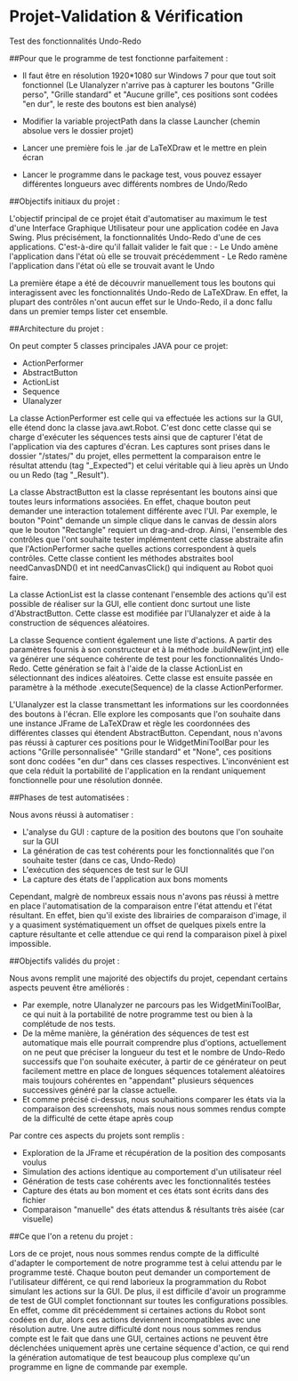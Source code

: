 # Projet-Validation & Vérification
Test des fonctionnalités Undo-Redo

##Pour que le programme de test fonctionne parfaitement :
  - Il faut être en résolution 1920*1080 sur Windows 7 pour que tout soit fonctionnel
  (Le UIanalyzer n'arrive pas à capturer les boutons "Grille perso", "Grille standard" et "Aucune grille", ces positions sont codées "en dur", le reste des boutons est bien analysé)
  
  - Modifier la variable projectPath dans la classe Launcher (chemin absolue vers le dossier projet)
  - Lancer une première fois le .jar de LaTeXDraw et le mettre en plein écran
  - Lancer le programme dans le package test, vous pouvez essayer différentes longueurs avec différents nombres de Undo/Redo
  
##Objectifs initiaux du projet :

L'objectif principal de ce projet était d'automatiser au maximum le test d'une Interface Graphique Utilisateur pour une application codée en Java Swing. Plus précisément, la fonctionnalités Undo-Redo d'une de ces applications. C'est-à-dire qu'il fallait valider le fait que :
	- Le Undo amène l'application dans l'état où elle se trouvait précédemment
	- Le Redo ramène l'application dans l'état où elle se trouvait avant le Undo

La première étape a été de découvrir manuellement tous les boutons qui interagissent avec les fonctionnalités Undo-Redo de LaTeXDraw. En effet, la plupart des contrôles n'ont aucun effet sur le Undo-Redo, il a donc fallu dans un premier temps lister cet ensemble.

##Architecture du projet :

On peut compter 5 classes principales JAVA pour ce projet:
- ActionPerformer
- AbstractButton
- ActionList
- Sequence
- UIanalyzer
	
La classe ActionPerformer est celle qui va effectuée les actions sur la GUI, elle étend donc la classe java.awt.Robot. C'est donc cette classe qui se charge d'exécuter les séquences tests ainsi que de capturer l'état de l'application via des captures d'écran. Les captures sont prises dans le dossier "/states/" du projet, elles permettent la comparaison entre le résultat attendu (tag "_Expected") et celui véritable qui à lieu après un Undo ou un Redo (tag "_Result").
	
La classe AbstractButton est la classe représentant les boutons ainsi que toutes leurs informations associées. En effet, chaque bouton peut demander une interaction totalement différente avec l'UI. Par exemple, le bouton "Point" demande un simple clique dans le canvas de dessin alors que le bouton "Rectangle" requiert un drag-and-drop. Ainsi, l'ensemble des contrôles que l'ont souhaite tester implémentent cette classe abstraite afin que l'ActionPerformer sache quelles actions correspondent à quels contrôles. Cette classe contient les méthodes abstraites bool needCanvasDND() et int needCanvasClick() qui indiquent au Robot quoi faire.

La classe ActionList est la classe contenant l'ensemble des actions qu'il est possible de réaliser sur la GUI, elle contient donc surtout une liste d'AbstractButton. Cette classe est modifiée par l'UIanalyzer et aide à la construction de séquences aléatoires.

La classe Sequence contient également une liste d'actions. A partir des paramètres fournis à son constructeur et à la méthode .buildNew(int,int) elle va générer une séquence cohérente de test pour les fonctionnalités Undo-Redo. Cette génération se fait à l'aide de la classe ActionList en sélectionnant des indices aléatoires. Cette classe est ensuite passée en paramètre à la méthode .execute(Sequence) de la classe ActionPerformer.

L'UIanalyzer est la classe transmettant les informations sur les coordonnées des boutons à l'écran. Elle explore les composants que l'on souhaite dans une instance JFrame de LaTeXDraw et règle les coordonnées des différentes classes qui étendent AbstractButton. Cependant, nous n'avons pas réussi à capturer ces positions pour le WidgetMiniToolBar pour les actions "Grille personnalisée" "Grille standard" et "None", ces positions sont donc codées "en dur" dans ces classes respectives. L'inconvénient est que cela réduit la portabilité de l'application en la rendant uniquement fonctionnelle pour une résolution donnée.

##Phases de test automatisées :

Nous avons réussi à automatiser :
- L'analyse du GUI : capture de la position des boutons que l'on souhaite sur la GUI
- La génération de cas test cohérents pour les fonctionnalités que l'on souhaite tester (dans ce cas, Undo-Redo)
- L'exécution des séquences de test sur le GUI
- La capture des états de l'application aux bons moments

Cependant, malgrè de nombreux essais nous n'avons pas réussi à mettre en place l'automatisation de la comparaison entre l'état attendu et l'état résultant. En effet, bien qu'il existe des librairies de comparaison d'image, il y a quasiment systématiquement un offset de quelques pixels entre la capture résultante et celle attendue ce qui rend la comparaison pixel à pixel impossible.

##Objectifs validés du projet :

Nous avons remplit une majorité des objectifs du projet, cependant certains aspects peuvent être améliorés :

- Par exemple, notre UIanalyzer ne parcours pas les WidgetMiniToolBar, ce qui nuit à la portabilité de notre programme test ou bien à la complétude de nos tests.
- De la même manière, la génération des séquences de test est automatique mais elle pourrait comprendre plus d'options, actuellement on ne peut que préciser la longueur du test et le nombre de Undo-Redo successifs que l'on souhaite exécuter, à partir de ce générateur on peut facilement mettre en place de longues séquences totalement aléatoires mais toujours cohérentes en "appendant" plusieurs séquences successives généré par la classe actuelle.
- Et comme précisé ci-dessus, nous souhaitions comparer les états via la comparaison des screenshots, mais nous nous sommes rendus compte de la difficulté de cette étape après coup

Par contre ces aspects du projets sont remplis :

- Exploration de la JFrame et récupération de la position des composants voulus
- Simulation des actions identique au comportement d'un utilisateur réel
- Génération de tests case cohérents avec les fonctionnalités testées
- Capture des états au bon moment et ces états sont écrits dans des fichier
- Comparaison "manuelle" des états attendus & résultants  très aisée (car visuelle)

##Ce que l'on a retenu du projet :

Lors de ce projet, nous nous sommes rendus compte de la difficulté d'adapter le comportement de notre programme test à celui attendu par le programme testé. Chaque bouton peut demander un comportement de l'utilisateur différent, ce qui rend laborieux la programmation du Robot simulant les actions sur la GUI.
De plus, il est difficile d'avoir un programme de test de GUI complet fonctionnant sur toutes les configurations possibles. En effet, comme dit précédemment si certaines actions du Robot sont codées en dur, alors ces actions deviennent incompatibles avec une résolution autre.
Une autre difficulté dont nous nous sommes rendus compte est le fait que dans une GUI, certaines actions ne peuvent être déclenchées uniquement après une certaine séquence d'action, ce qui rend la génération automatique de test beaucoup plus complexe qu'un programme en ligne de commande par exemple.

